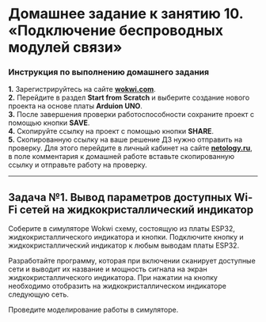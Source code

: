 # Домашнее задание к занятию 10. «‎Подключение беспроводных модулей связи»
### Инструкция по выполнению домашнего задания
**1.** Зарегистрируйтесь на сайте **[wokwi.com](https://wokwi.com/)**.<br>
**2.** Перейдите в раздел **Start from Scratch** и выберите создание нового проекта на основе платы **Arduion UNO**.<br>
**3.** После завершения проверки работоспособности сохраните проект с помощью кнопки **SAVE**.<br>
**4.** Скопируйте ссылку на проект с помощью кнопки **SHARE**.<br>
**5.** Скопированную ссылку на ваше решение ДЗ нужно отправить на проверку. Для этого перейдите в личный кабинет на сайте **[netology.ru](https://netology.ru/)**, в поле комментария к домашней работе вставьте скопированную ссылку и отправьте работу на проверку.

------------

## Задача №1. Вывод параметров доступных Wi-Fi сетей на жидкокристаллический индикатор

Соберите в симуляторе Wokwi схему, состоящую из платы ESP32, жидкокристаллического индикатора и кнопки. Подключите кнопку и жидкокристаллический индикатор к любым выводам платы ESP32.<br>

Разработайте программу, которая при включении сканирует доступные сети и выводит их название и мощность сигнала на экран жидкокристаллического индикатора. При нажатии на кнопку необходимо отобразить на жидкокристаллическом индикаторе следующую сеть.<br>

Проведите моделирование работы в симуляторе.<br>